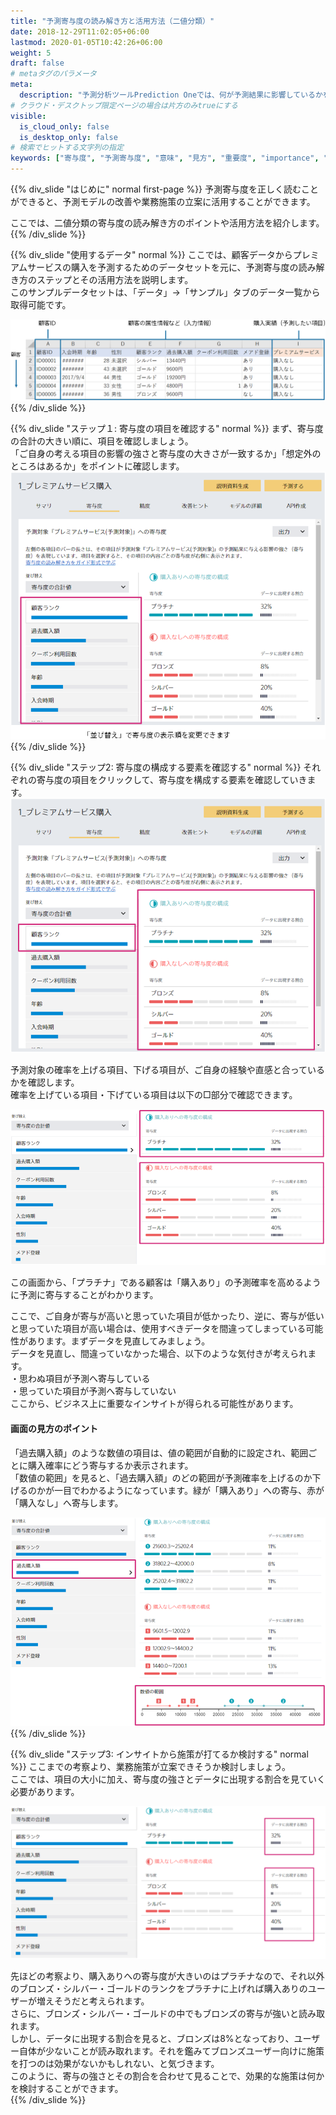 ```yaml
---
title: "予測寄与度の読み解き方と活用方法（二値分類）"
date: 2018-12-29T11:02:05+06:00
lastmod: 2020-01-05T10:42:26+06:00
weight: 5
draft: false
# metaタグのパラメータ
meta:
  description: "予測分析ツールPrediction Oneでは、何が予測結果に影響しているかを簡単に見ることができます。ここでは、Prediction Oneで見ることができる予測寄与度の概要について説明しています。（二値分類）"
# クラウド・デスクトップ限定ページの場合は片方のみtrueにする
visible:
  is_cloud_only: false
  is_desktop_only: false
# 検索でヒットする文字列の指定
keywords: ["寄与度", "予測寄与度", "意味", "見方", "重要度", "importance", "二値分類"]
---
```


{{% div_slide "はじめに" normal first-page %}}
予測寄与度を正しく読むことができると、予測モデルの改善や業務施策の立案に活用することができます。

ここでは、二値分類の寄与度の読み解き方のポイントや活用方法を紹介します。
{{% /div_slide %}}

{{% div_slide "使用するデータ" normal %}}
ここでは、顧客データからプレミアムサービスの購入を予測するためのデータセットを元に、予測寄与度の読み解き方のステップとその活用方法を説明します。<br/>
このサンプルデータセットは、「データ」→「サンプル」タブのデータ一覧から取得可能です。<br/>

![](img/t_slide2.png)
{{% /div_slide %}}

{{% div_slide "ステップ１: 寄与度の項目を確認する" normal %}}
まず、寄与度の合計の大きい順に、項目を確認しましょう。<br/>
「ご自身の考える項目の影響の強さと寄与度の大きさが一致するか」「想定外のところはあるか」をポイントに確認します。<br/>
![](img/t_slide3.png)
{{% /div_slide %}}

{{% div_slide "ステップ2: 寄与度の構成する要素を確認する" normal %}}
それぞれの寄与度の項目をクリックして、寄与度を構成する要素を確認していきます。
![](img/t_slide4.png)

予測対象の確率を上げる項目、下げる項目が、ご自身の経験や直感と合っているかを確認します。<br/>
確率を上げている項目・下げている項目は以下の□部分で確認できます。<br/>

![](img/t_slide5.png)

この画面から、「プラチナ」である顧客は「購入あり」の予測確率を高めるように予測に寄与することがわかります。

ここで、ご自身が寄与が高いと思っていた項目が低かったり、逆に、寄与が低いと思っていた項目が高い場合は、使用すべきデータを間違ってしまっている可能性があります。まずデータを見直してみましょう。<br/>
データを見直し、間違っていなかった場合、以下のような気付きが考えられます。<br/>
・思わぬ項目が予測へ寄与している<br/>
・思っていた項目が予測へ寄与していない<br/>
ここから、ビジネス上に重要なインサイトが得られる可能性があります。<br/>

#### 画面の見方のポイント

「過去購入額」のような数値の項目は、値の範囲が自動的に設定され、範囲ごとに購入確率にどう寄与するか表示されます。<br/>
「数値の範囲」を見ると、「過去購入額」のどの範囲が予測確率を上げるのか下げるのかが一目でわかるようになっています。緑が「購入あり」への寄与、赤が「購入なし」へ寄与します。<br/>

![](img/t_slide6.png)
{{% /div_slide %}}

{{% div_slide "ステップ3: インサイトから施策が打てるか検討する" normal %}}
ここまでの考察より、業務施策が立案できそうか検討しましょう。<br/>
ここでは、項目の大小に加え、寄与度の強さとデータに出現する割合を見ていく必要があります。<br/>

![](img/t_slide7.png)

先ほどの考察より、購入ありへの寄与度が大きいのはプラチナなので、それ以外のブロンズ・シルバー・ゴールドのランクをプラチナに上げれば購入ありのユーザーが増えそうだと考えられます。<br/>
さらに、ブロンズ・シルバー・ゴールドの中でもブロンズの寄与が強いと読み取れます。<br/>
しかし、データに出現する割合を見ると、ブロンズは8%となっており、ユーザー自体が少ないことが読み取れます。それを鑑みてブロンズユーザー向けに施策を打つのは効果がないかもしれない、と気づきます。<br/>
このように、寄与の強さとその割合を合わせて見ることで、効果的な施策は何かを検討することができます。<br/>
{{% /div_slide %}}
